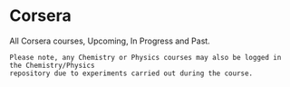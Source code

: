 Corsera
=======

All Corsera courses, Upcoming, In Progress and Past.
```
Please note, any Chemistry or Physics courses may also be logged in the Chemistry/Physics
repository due to experiments carried out during the course.
```

